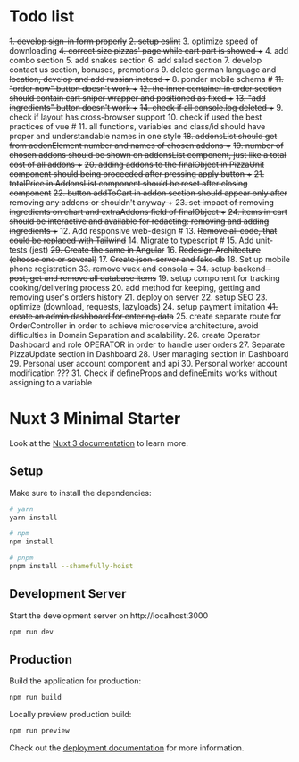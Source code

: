 # Todo list

~~1. develop sign-in form properly~~
~~2. setup eslint~~ 3. optimize speed of downloading
~~4. correct size pizzas' page while cart part is showed +~~ 4. add combo section 5. add snakes section 6. add salad section 7. develop contact us section, bonuses, promotions
~~9. delete german language and location, develop and add russian instead +~~ 8. ponder mobile schema #
~~11. "order now" button doesn't work +~~
~~12. the inner container in order section should contain cart sniper wrapper and positioned as fixed +~~
~~13. "add ingredients" button doesn't work +~~
~~14. check if all console.log deleted +~~ 9. check if layout has cross-browser support 10. check if used the best practices of vue # 11. all functions, variables and class/id should have proper and understandable names in one style
~~18. addonsList should get from addonElement number and names of chosen addons +~~
~~19. number of chosen addons should be shown on addonsList component, just like a total cost of all addons +~~
~~20. adding addons to the finalObject in PizzaUnit component should being proceeded after pressing apply button +~~
~~21. totalPrice in AddonsList component should be reset after closing component~~
~~22. button addToCart in addon section should appear only after removing any addons or shouldn't anyway +~~
~~23. set impact of removing ingredients on chart and extraAddons field of finalObject +~~
~~24. items in cart should be interactive and available for redacting: removing and adding ingredients +~~ 12. Add responsive web-design # 13. ~~Remove all code, that could be replaced with Tailwind~~ 14. Migrate to typescript # 15. Add unit-tests (jest)
~~29. Create the same in Angular~~ 16. ~~Redesign Architecture (choose one or several)~~ 17. ~~Create json-server and fake db~~ 18. Set up mobile phone registration
~~33. remove vuex and consola +~~
~~34. setup backend - post, get and remove all database items~~ 19. setup component for tracking cooking/delivering process 20. add method for keeping, getting and removing user's orders history 21. deploy on server 22. setup SEO 23. optimize (download, requests, lazyloads) 24. setup payment imitation
~~41. create an admin dashboard for entering data~~ 25. create separate route for OrderController in order to achieve microservice architecture, avoid difficulties in Domain Separation and scalability. 26. create Operator Dashboard and role OPERATOR in order to handle user orders 27. Separate PizzaUpdate section in Dashboard 28. User managing section in Dashboard 29. Personal user account component and api 30. Personal worker account modification ??? 31. Check if defineProps and defineEmits works without assigning to a variable

# Nuxt 3 Minimal Starter

Look at the [Nuxt 3 documentation](https://nuxt.com/docs/getting-started/introduction) to learn more.

## Setup

Make sure to install the dependencies:

```bash
# yarn
yarn install

# npm
npm install

# pnpm
pnpm install --shamefully-hoist
```

## Development Server

Start the development server on http://localhost:3000

```bash
npm run dev
```

## Production

Build the application for production:

```bash
npm run build
```

Locally preview production build:

```bash
npm run preview
```

Check out the [deployment documentation](https://nuxt.com/docs/getting-started/deployment) for more information.
